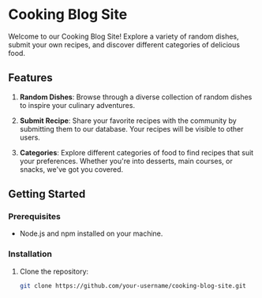 # Cooking Blog Site

Welcome to our Cooking Blog Site! Explore a variety of random dishes, submit your own recipes, and discover different categories of delicious food.

## Features

1. **Random Dishes**: Browse through a diverse collection of random dishes to inspire your culinary adventures.

2. **Submit Recipe**: Share your favorite recipes with the community by submitting them to our database. Your recipes will be visible to other users.

3. **Categories**: Explore different categories of food to find recipes that suit your preferences. Whether you're into desserts, main courses, or snacks, we've got you covered.

## Getting Started

### Prerequisites

- Node.js and npm installed on your machine.

### Installation

1. Clone the repository:

   ```bash
   git clone https://github.com/your-username/cooking-blog-site.git
